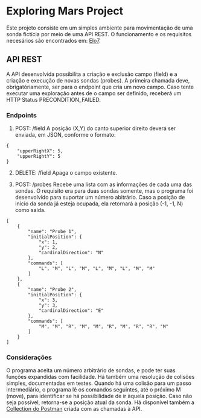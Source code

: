 # Exploring Mars Project

Este projeto consiste em um simples ambiente para movimentação de uma sonda fictícia por meio de uma API REST. O funcionamento e os requisitos necesários são encontrados em: [Elo7](https://gist.github.com/elo7-developer/1a40c96a5d062b69f02c).

## API REST

A API desenvolvida possibilita a criação e exclusão campo (field) e a criação e execução de novas sondas (probes). A primeira chamada deve, obrigatóriamente, ser para o endpoint que cria um novo campo. Caso tente executar uma exploração antes de o campo ser definido, receberá um HTTP Status PRECONDITION_FAILED.

### Endpoints
1. POST: /field
A posição (X,Y) do canto superior direito deverá ser enviada, em JSON, conforme o formato:
```
{
	"upperRightX": 5,
	"upperRightY": 5
}
```
2. DELETE: /field
Apaga o campo existente.

3. POST: /probes
Recebe uma lista com as informações de cada uma das sondas. O requisito era para duas sondas somente, mas o programa foi desenvolvido para suportar um número abitrário. Caso a posição de início da sonda já esteja ocupada, ela retornará a posição (-1, -1, N) como saída.

```
[
	{
		"name": "Probe 1",
 		"initialPosition": {
			"x": 1,
			"y": 2,
			"cardinalDirection": "N"
		},
		"commands": [
			"L", "M", "L", "M", "L", "M", "L", "M", "M"
		]
	},
	{
		"name": "Probe 2",
 		"initialPosition": {
			"x": 3,
			"y": 3,
			"cardinalDirection": "E"
		},
		"commands": [
			"M", "M", "R", "M", "M", "R", "M", "R", "R", "M"
		]
	}
]
```

### Considerações

O programa aceita um número arbitrário de sondas, e pode ter suas funções expandidas com facilidade. Há também uma resolução de colisões simples, documentadas em testes. Quando há uma colisão para um passo intermediário, o programa lê os comandos seguintes, até o próximo M (move), para identificar se há possibilidade de ir àquela posição. Caso não seja possível, retorna-se a posição atual da sonda.
Há disponível também a [Collection do Postman](https://www.getpostman.com/collections/e54e3c028cfdc22769cb) criada com as chamadas à API.




